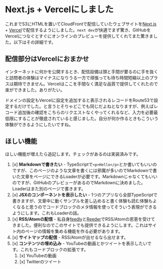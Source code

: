 # Next.js + Vercelにしました

これまでS3にHTMLを置いてCloudFrontで配信していたウェブサイトを[Next.js] + [Vercel]で配信するようにしました。`next dev`が快適でまず驚き、GitHubをVercelにつなぐとすぐにオンラインのプレビューを提供してくれてまた驚きました。以下はその詳細です。

[Next.js]: https://nextjs.org/
[Vercel]: https://vercel.com/home

## 配信部分はVercelにおまかせ

インターネットに何かを公開するとき、配信設備は頭と手間が要るのに手を抜くと訪問者の体験はマイナスになりうる一方で頑張っても待ち時間短縮以上のプラスは期待できません。Vercelはここを手間なく満足な品質で提供してくれたので楽ができました。ありがたい。

ドメインの設定もVercelに設定を追加すると表示されるレコードをRoute53で設定するだけでした。と言うとそりゃどこでも同じだよねとなりますが、例えばレコード追加後の確認をこちらのリクエストなくやってくれるなど、入力を必要最低限にすることが徹底されていると感じました。自分が何か作るときもこういう体験ができるようにしたいですね。

## ほしい機能

ほしい機能が増えたら追記します。チェックがあるのは実装済みです。

1. [x] **Markdownで書きたい** - TypeScriptで`<p>Hello</p>`とか書いてもいいのですが、このページのような文章を書くには邪魔が多いのでMarkdownで書いた文章をページにできるLoaderが必要です。Markdownじゃなくてもいいのですが、GitHubのプレビューがあるのでMarkdownに決めました。Loaderはまた別のページで書きます。
1. [x] **JSXのコンポーネントを表示したい** - 1つのアプリなら全部TypeScriptで書きますが、文章中に動くサンプルを差し込めると書く体験も読む体験もよくなると思うのでコードブロックのメタ情報を使ってそういう表現ができるようにします。これもLoaderの話。
1. [x] **RSS/Atomの配信** - 私自身[feedly]と[Reeder]でRSS/Atomの恩恵を受けてきました。便利なのでこのサイトでも提供できるようにします。これはサイト内のページの情報を集める機能を作る必要があります。
1. [x] **サイトマップの配信** - RSS/Atomが出せるなら出せます。
1. [x] **コンテンツの埋め込み** - YouTubeの動画とかツイートを表示したいです。これもコードブロックの拡張です。
    1. [x] YouTubeの動画
    1. [x] Twitterのツイート

[Feedly]: https://feedly.com/
[Reeder]: https://reederapp.com/
